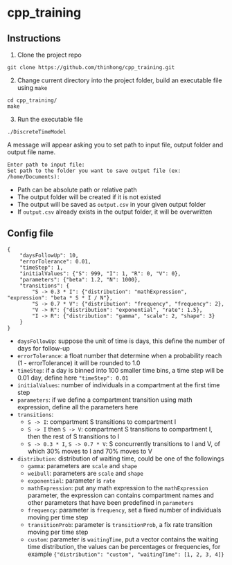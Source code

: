 # cpp_training

## Instructions

1. Clone the project repo
```
git clone https://github.com/thinhong/cpp_training.git
```

2. Change current directory into the project folder, build an executable file using `make`
```
cd cpp_training/
make
```

3. Run the executable file
```
./DiscreteTimeModel
```

A message will appear asking you to set path to input file, output folder and output file name.
```
Enter path to input file: 
Set path to the folder you want to save output file (ex: /home/Documents): 
```
* Path can be absolute path or relative path
* The output folder will be created if it is not existed
* The output will be saved as `output.csv` in your given output folder
* If `output.csv` already exists in the output folder, it will be overwritten 

## Config file
```
{
    "daysFollowUp": 10,
    "errorTolerance": 0.01,
    "timeStep": 1,
    "initialValues": {"S": 999, "I": 1, "R": 0, "V": 0},
    "parameters": {"beta": 1.2, "N": 1000},
    "transitions": {
        "S -> 0.3 * I": {"distribution": "mathExpression", "expression": "beta * S * I / N"}, 
        "S -> 0.7 * V": {"distribution": "frequency", "frequency": 2},
        "V -> R": {"distribution": "exponential", "rate": 1.5}, 
        "I -> R": {"distribution": "gamma", "scale": 2, "shape": 3}
    }
}
```
* `daysFollowUp`: suppose the unit of time is days, this define the number of days for follow-up
* `errorTolerance`: a float number that determine when a probability reach (1 - errorTolerance) it will be rounded to 1.0
* `timeStep`: if a day is binned into 100 smaller time bins, a time step will be 0.01 day, define here `"timeStep": 0.01`
* `initialValues`: number of individuals in a compartment at the first time step
* `parameters`: if we define a compartment transition using math expression, define all the parameters here
* `transitions`:
    * `S -> I`: compartment S transitions to compartment I
    * `S -> I` then `S -> V`: compartment S transitions to compartment I, then the rest of S transitions to I
    * `S -> 0.3 * I`, `S -> 0.7 * V`: S concurrently transitions to I and V, of which 30% moves to I and 70% moves to V
* `distribution`: distribution of waiting time, could be one of the followings
    * `gamma`: parameters are `scale` and `shape`
    * `weibull`: parameters are `scale` and `shape`
    * `exponential`: parameter is `rate`
    * `mathExpression`: put any math expression to the `mathExpression` parameter, the expression can contains compartment names and other parameters that have been predefined in `parameters`
    * `frequency`: parameter is `frequency`, set a fixed number of individuals moving per time step
    * `transitionProb`: parameter is `transitionProb`, a fix rate transition moving per time step
    * `custom`: parameter is `waitingTime`, put a vector contains the waiting time distribution, the values can be percentages or frequencies, for example `{"distribution": "custom", "waitingTime": [1, 2, 3, 4]}`
